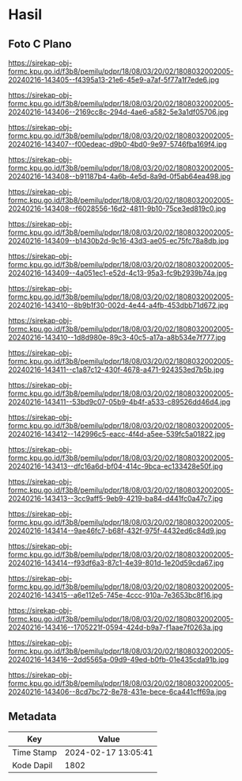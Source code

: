 # Hasil

## Foto C Plano

https://sirekap-obj-formc.kpu.go.id/f3b8/pemilu/pdpr/18/08/03/20/02/1808032002005-20240216-143405--f4395a13-21e6-45e9-a7af-5f77a1f7ede6.jpg

https://sirekap-obj-formc.kpu.go.id/f3b8/pemilu/pdpr/18/08/03/20/02/1808032002005-20240216-143406--2169cc8c-294d-4ae6-a582-5e3a1df05706.jpg

https://sirekap-obj-formc.kpu.go.id/f3b8/pemilu/pdpr/18/08/03/20/02/1808032002005-20240216-143407--f00edeac-d9b0-4bd0-9e97-5746fba169f4.jpg

https://sirekap-obj-formc.kpu.go.id/f3b8/pemilu/pdpr/18/08/03/20/02/1808032002005-20240216-143408--b91187b4-4a6b-4e5d-8a9d-0f5ab64ea498.jpg

https://sirekap-obj-formc.kpu.go.id/f3b8/pemilu/pdpr/18/08/03/20/02/1808032002005-20240216-143408--f6028556-16d2-4811-9b10-75ce3ed819c0.jpg

https://sirekap-obj-formc.kpu.go.id/f3b8/pemilu/pdpr/18/08/03/20/02/1808032002005-20240216-143409--b1430b2d-9c16-43d3-ae05-ec75fc78a8db.jpg

https://sirekap-obj-formc.kpu.go.id/f3b8/pemilu/pdpr/18/08/03/20/02/1808032002005-20240216-143409--4a051ec1-e52d-4c13-95a3-fc9b2939b74a.jpg

https://sirekap-obj-formc.kpu.go.id/f3b8/pemilu/pdpr/18/08/03/20/02/1808032002005-20240216-143410--8b9b1f30-002d-4e44-a4fb-453dbb71d672.jpg

https://sirekap-obj-formc.kpu.go.id/f3b8/pemilu/pdpr/18/08/03/20/02/1808032002005-20240216-143410--1d8d980e-89c3-40c5-a17a-a8b534e7f777.jpg

https://sirekap-obj-formc.kpu.go.id/f3b8/pemilu/pdpr/18/08/03/20/02/1808032002005-20240216-143411--c1a87c12-430f-4678-a471-924353ed7b5b.jpg

https://sirekap-obj-formc.kpu.go.id/f3b8/pemilu/pdpr/18/08/03/20/02/1808032002005-20240216-143411--53bd9c07-05b9-4b4f-a533-c89526dd46d4.jpg

https://sirekap-obj-formc.kpu.go.id/f3b8/pemilu/pdpr/18/08/03/20/02/1808032002005-20240216-143412--142996c5-eacc-4f4d-a5ee-539fc5a01822.jpg

https://sirekap-obj-formc.kpu.go.id/f3b8/pemilu/pdpr/18/08/03/20/02/1808032002005-20240216-143413--dfc16a6d-bf04-414c-9bca-ec133428e50f.jpg

https://sirekap-obj-formc.kpu.go.id/f3b8/pemilu/pdpr/18/08/03/20/02/1808032002005-20240216-143413--3cc9aff5-9eb9-4219-ba84-d441fc0a47c7.jpg

https://sirekap-obj-formc.kpu.go.id/f3b8/pemilu/pdpr/18/08/03/20/02/1808032002005-20240216-143414--9ae46fc7-b68f-432f-975f-4432ed6c84d9.jpg

https://sirekap-obj-formc.kpu.go.id/f3b8/pemilu/pdpr/18/08/03/20/02/1808032002005-20240216-143414--f93df6a3-87c1-4e39-801d-1e20d59cda67.jpg

https://sirekap-obj-formc.kpu.go.id/f3b8/pemilu/pdpr/18/08/03/20/02/1808032002005-20240216-143415--a6e112e5-745e-4ccc-910a-7e3653bc8f16.jpg

https://sirekap-obj-formc.kpu.go.id/f3b8/pemilu/pdpr/18/08/03/20/02/1808032002005-20240216-143416--1705221f-0594-424d-b9a7-f1aae7f0263a.jpg

https://sirekap-obj-formc.kpu.go.id/f3b8/pemilu/pdpr/18/08/03/20/02/1808032002005-20240216-143416--2dd5565a-09d9-49ed-b0fb-01e435cda91b.jpg

https://sirekap-obj-formc.kpu.go.id/f3b8/pemilu/pdpr/18/08/03/20/02/1808032002005-20240216-143406--8cd7bc72-8e78-431e-bece-6ca441cff69a.jpg


## Metadata

| Key        | Value               |
| ---------- | ------------------- |
| Time Stamp | 2024-02-17 13:05:41 |
| Kode Dapil | 1802                |



